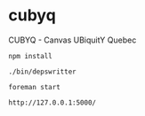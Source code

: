 cubyq
=====

CUBYQ - Canvas UBiquitY Quebec


`npm install`

`./bin/depswritter`

`foreman start`

`http://127.0.0.1:5000/`
